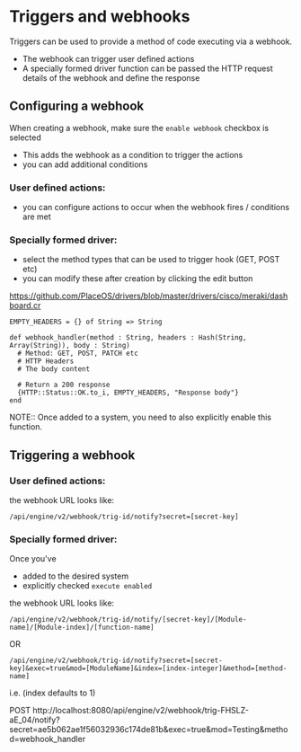 # Triggers and webhooks

Triggers can be used to provide a method of code executing via a webhook.

* The webhook can trigger user defined actions
* A specially formed driver function can be passed the HTTP request details of the webhook and define the response


## Configuring a webhook

When creating a webhook, make sure the `enable webhook` checkbox is selected

* This adds the webhook as a condition to trigger the actions
* you can add additional conditions


### User defined actions:

* you can configure actions to occur when the webhook fires / conditions are met


### Specially formed driver:

* select the method types that can be used to trigger hook (GET, POST etc)
* you can modify these after creation by clicking the edit button

https://github.com/PlaceOS/drivers/blob/master/drivers/cisco/meraki/dashboard.cr

```crystal
EMPTY_HEADERS = {} of String => String

def webhook_handler(method : String, headers : Hash(String, Array(String)), body : String)
  # Method: GET, POST, PATCH etc
  # HTTP Headers
  # The body content

  # Return a 200 response
  {HTTP::Status::OK.to_i, EMPTY_HEADERS, "Response body"}
end
```

NOTE:: Once added to a system, you need to also explicitly enable this function.


## Triggering a webhook


### User defined actions:

the webhook URL looks like:

```
/api/engine/v2/webhook/trig-id/notify?secret=[secret-key]
```


### Specially formed driver:

Once you've

* added to the desired system
* explicitly checked `execute enabled`

the webhook URL looks like:

```
/api/engine/v2/webhook/trig-id/notify/[secret-key]/[Module-name]/[Module-index]/[function-name]
```
OR
```
/api/engine/v2/webhook/trig-id/notify?secret=[secret-key]&exec=true&mod=[ModuleName]&index=[index-integer]&method=[method-name]
```

i.e. (index defaults to 1)

POST http://localhost:8080/api/engine/v2/webhook/trig-FHSLZ-aE_04/notify?secret=ae5b062ae1f56032936c174de81b&exec=true&mod=Testing&method=webhook_handler
